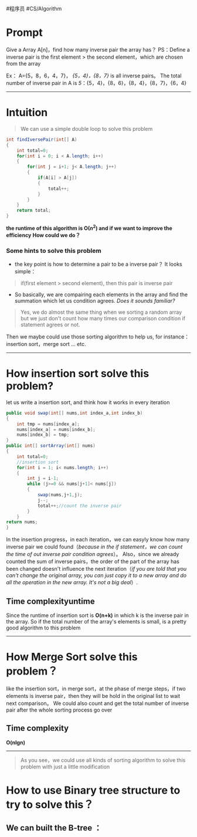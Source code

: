 #程序员 #CS/Algorithm 
# Prompt
Give a Array A[n]，find how many inverse pair the array has？
PS：Define a inverse pair is the first element > the second element，which are chosen from the array

Ex：
A={5，8，6，4，7}，
*{5，4}，{8，7}* is all inverse pairs。
The total number of inverse pair in A is *5*：{5，4}，{8，6}，{8，4}，{8，7}，{6，4}

---
# Intuition
> We can use a simple double loop to solve this problem
```java
int findIversePair(int[] A)
{
	int total=0;
	for(int i = 0; i < A.length; i++)
	{
		for(int j = i+1; j< A.length; j++)
		{
			if(A[i] > A[j])
			{
				total++;
			}
		}
	}
	return total;
}
```
**the runtime of this algorithm is O($n^2$) and if we want to improve the efficiency**
**How could we do？**
### Some hints to solve this problem
- the key point is how to determine a pair to be a inverse pair？
It looks simple：
> if(first element > second element), then this pair is inverse pair
- So basically, we are compairing each elements in the array and find the summation which let us condition agrees.
*Does it sounds familiar?* 
> Yes, we do almost the same thing when we sorting a random array but we just don't count how many times our comparison condition if statement agrees or not.

Then we maybe could use those sorting algorithm to help us, for instance：insertion sort，merge sort ... etc.

---
# How insertion sort solve this problem?
let us write a insertion sort, and think how it works in every iteration
```Java
public void swap(int[] nums,int index_a,int index_b)  
{  
	int tmp = nums[index_a];  
	nums[index_a] = nums[index_b];  
	nums[index_b] = tmp;  
}  
public int[] sortArray(int[] nums) 
{  
	int total=0;
	//insertion sort  
	for(int i = 1; i< nums.length; i++)  
	{  
		int j = i-1;  
		while (j>=0 && nums[j+1]< nums[j])  
		{  
			swap(nums,j+1,j);  
			j--;  
			total++;//count the inverse pair
		}  
	}  
return nums;  
}
```
In the insertion progress，in each iteration，we can easyly know how many inverse pair we could found（*because in the if statement，we can count the time of out inverse pair condition agrees*）。
Also，since we already counted the sum of inverse pairs，the order of the part of the array has been changed doesn't influence the next iteration（*if you are told that you can't change the original array, you can just copy it to a new array and do all the operation in the new array. It's not a big deal*）.

## Time complexityuntime
Since the runtime of insertion sort is **O(n+k)** in which k is the inverse pair in the array.
So if the total number of the array's elements is small, is a pretty good algorithm to this problem 

---
# How Merge Sort solve this problem？
like the insertion sort，in merge sort，at the phase of merge steps，if two elements is inverse pair，then they will be hold in the original list to wait next comparison。
We could also count and get the total number of inverse pair after the whole sorting process go over

## Time complexity

**O(nlgn)**

---
> As you see，we could use all kinds of sorting algorithm to solve this problem with just a little modification
# How to use Binary tree structure to try to solve this？
We can built the B-tree ：
- 